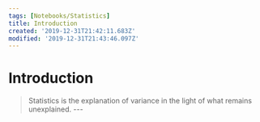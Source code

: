 ```yaml
---
tags: [Notebooks/Statistics]
title: Introduction
created: '2019-12-31T21:42:11.683Z'
modified: '2019-12-31T21:43:46.097Z'
---
```


# Introduction

> Statistics is the explanation of variance in the light of what remains unexplained. --- 


